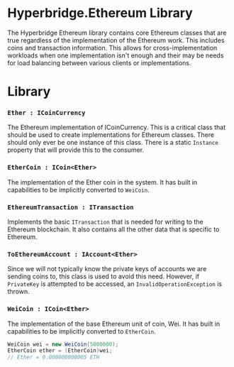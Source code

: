 ﻿# Hyperbridge.Ethereum Library
The Hyperbridge Ethereum library contains core Ethereum classes that
are true regardless of the implementation of the Ethereum work. This includes
coins and transaction information. This allows for cross-implementation
workloads when one implementation isn't enough and their may be needs
for load balancing between various clients or implementations.

# Library

### `Ether : ICoinCurrency`
The Ethereum implementation of ICoinCurrency. This is a critical class that should be used to create implementations
for Ethereum classes. There should only ever be one instance of this class. There is a static `Instance` property
that will provide this to the consumer.

### `EtherCoin : ICoin<Ether>`
The implementation of the Ether coin in the system. It has built in capabilities to be implicitly converted to
`WeiCoin`.

### `EthereumTransaction : ITransaction`
Implements the basic `ITransaction` that is needed for writing to the Ethereum blockchain. It also contains
all the other data that is specific to Ethereum.

### `ToEthereumAccount : IAccount<Ether>`
Since we will not typically know the private keys of accounts we are sending coins to, this class is used to 
avoid this need. However, if `PrivateKey` is attempted to be accessed, an `InvalidOperationException` is thrown.

### `WeiCoin : ICoin<Ether>`
The implementation of the base Ethereum unit of coin, Wei. It has built in capabilities to be implicitly converted to
`EtherCoin`.

```csharp
WeiCoin wei = new WeiCoin(5000000);
EtherCoin ether = (EtherCoin)wei;
// Ether = 0.000000000005 ETH
```
